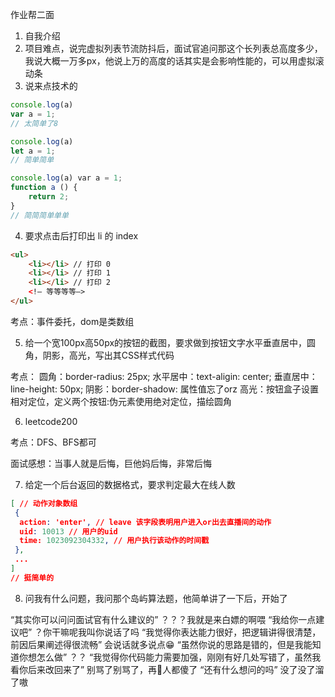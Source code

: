 作业帮二面

1. 自我介绍
2. 项目难点，说完虚拟列表节流防抖后，面试官追问那这个长列表总高度多少，我说大概一万多px，他说上万的高度的话其实是会影响性能的，可以用虚拟滚动条
3. 说来点技术的 

```javascript
console.log(a)
var a = 1;
// 太简单了8

console.log(a)
let a = 1;
// 简单简单

console.log(a) var a = 1;
function a () {
    return 2;
}
// 简简简单单单
```


4. 要求点击后打印出 li 的 index

```html
<ul>
	<li></li> // 打印 0
	<li></li> // 打印 1
	<li></li> // 打印 2
	<!— 等等等等—>
</ul>
```


考点：事件委托，dom是类数组

5. 给一个宽100px高50px的按钮的截图，要求做到按钮文字水平垂直居中，圆角，阴影，高光，写出其CSS样式代码

考点： 
圆角：border-radius: 25px;
水平居中：text-aligin: center;
垂直居中：line-height: 50px;
阴影：border-shadow: 属性值忘了orz
高光：按钮盒子设置相对定位，定义两个按钮:伪元素使用绝对定位，描绘圆角

6. leetcode200

考点：DFS、BFS都可

面试感想：当事人就是后悔，巨他妈后悔，非常后悔

7. 给定一个后台返回的数据格式，要求判定最大在线人数

```json
[ // 动作对象数组
 {
  action: 'enter', // leave 该字段表明用户进入or出去直播间的动作
  uid: 10013 // 用户的uid
  time: 1023092304332, // 用户执行该动作的时间戳
 },
 ...
]
// 挺简单的
```

8. 问我有什么问题，我问那个岛屿算法题，他简单讲了一下后，开始了

“其实你可以问问面试官有什么建议的” 
？？？我就是来白嫖的啊喂
“我给你一点建议吧” 
？你干嘛呢我叫你说话了吗
“我觉得你表达能力很好，把逻辑讲得很清楚，前因后果阐述得很流畅” 
会说话就多说点😁
“虽然你说的思路是错的，但是我能知道你想怎么做”
？？
“我觉得你代码能力需要加强，刚刚有好几处写错了，虽然我看你后来改回来了”
别骂了别骂了，再🐎人都傻了
“还有什么想问的吗”
没了没了溜了嗷
